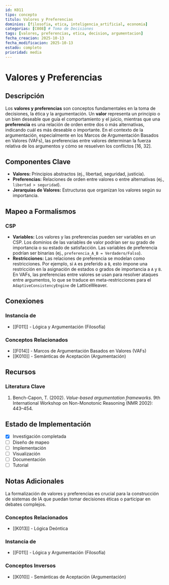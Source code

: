 ```yaml
---
id: K011
tipo: concepto
titulo: Valores y Preferencias
dominios: [filosofia, etica, inteligencia_artificial, economia]
categorias: [C008] # Toma de Decisiones
tags: [valores, preferencias, etica, decision, argumentacion]
fecha_creacion: 2025-10-13
fecha_modificacion: 2025-10-13
estado: completo
prioridad: media
---
```


# Valores y Preferencias

## Descripción

Los **valores y preferencias** son conceptos fundamentales en la toma de decisiones, la ética y la argumentación. Un **valor** representa un principio o un bien deseable que guía el comportamiento y el juicio, mientras que una **preferencia** es una relación de orden entre dos o más alternativas, indicando cuál es más deseable o importante. En el contexto de la argumentación, especialmente en los Marcos de Argumentación Basados en Valores (VAFs), las preferencias entre valores determinan la fuerza relativa de los argumentos y cómo se resuelven los conflictos [16, 32].

## Componentes Clave

-   **Valores:** Principios abstractos (ej., libertad, seguridad, justicia).
-   **Preferencias:** Relaciones de orden entre valores o entre alternativas (ej., `libertad > seguridad`).
-   **Jerarquías de Valores:** Estructuras que organizan los valores según su importancia.

## Mapeo a Formalismos

### CSP

-   **Variables:** Los valores y las preferencias pueden ser variables en un CSP. Los dominios de las variables de valor podrían ser su grado de importancia o su estado de satisfacción. Las variables de preferencia podrían ser binarias (ej., `preferencia_A_B = Verdadero/Falso`).
-   **Restricciones:** Las relaciones de preferencia se modelan como restricciones. Por ejemplo, si `A` es preferido a `B`, esto impone una restricción en la asignación de estados o grados de importancia a `A` y `B`. En VAFs, las preferencias entre valores se usan para resolver ataques entre argumentos, lo que se traduce en meta-restricciones para el `AdaptiveConsistencyEngine` de LatticeWeaver.

## Conexiones

### Instancia de
- [[F011]] - Lógica y Argumentación (Filosofía)

### Conceptos Relacionados
- [[F014]] - Marcos de Argumentación Basados en Valores (VAFs)
- [[K010]] - Semánticas de Aceptación (Argumentación)

## Recursos

### Literatura Clave
1.  Bench-Capon, T. (2002). *Value-based argumentation frameworks*. 9th International Workshop on Non-Monotonic Reasoning (NMR 2002): 443–454.

## Estado de Implementación

- [x] Investigación completada
- [ ] Diseño de mapeo
- [ ] Implementación
- [ ] Visualización
- [ ] Documentación
- [ ] Tutorial

## Notas Adicionales

La formalización de valores y preferencias es crucial para la construcción de sistemas de IA que puedan tomar decisiones éticas o participar en debates complejos.


### Conceptos Relacionados
- [[K013]] - Lógica Deóntica



### Instancia de
- [[F011]] - Lógica y Argumentación (Filosofía)



### Conceptos Inversos
- [[K010]] - Semánticas de Aceptación (Argumentación)

